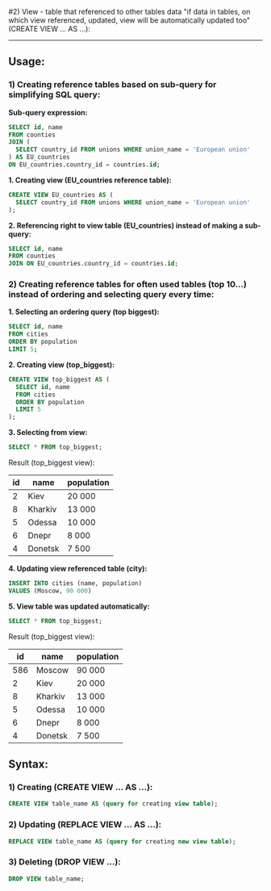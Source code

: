 #2) View - table that referenced to other tables data "if data in tables, on which view referenced, updated, view will be automatically updated too" (CREATE VIEW ... AS ...):

---

## Usage:  
### 1) Creating reference tables based on sub-query for simplifying SQL query:  
**Sub-query expression:**
```sql
SELECT id, name 
FROM counties
JOIN (
  SELECT country_id FROM unions WHERE union_name = 'European union'
) AS EU_countries
ON EU_countries.country_id = countries.id;
```
**1. Creating view (EU_countries reference table):**  
```sql
CREATE VIEW EU_countries AS (
  SELECT country_id FROM unions WHERE union_name = 'European union'
);
```
**2. Referencing right to view table (EU_countries) instead of making a sub-query:**  
```sql
SELECT id, name 
FROM counties
JOIN ON EU_countries.country_id = countries.id;
```
### 2) Creating reference tables for often used tables (top 10...) instead of ordering and selecting query every time:  
**1. Selecting an ordering query (top biggest):**
```sql
SELECT id, name 
FROM cities
ORDER BY population
LIMIT 5;
```
**2. Creating view (top_biggest):**
```sql
CREATE VIEW top_biggest AS (
  SELECT id, name 
  FROM cities
  ORDER BY population
  LIMIT 5
);
```
**3. Selecting from view:**
```sql
SELECT * FROM top_biggest;
```
Result (top_biggest view):  

| id  | name       | population |
|-----|------------|------------|
| 2   | Kiev       | 20 000     |
| 8   | Kharkiv    | 13 000     |
| 5   | Odessa     | 10 000     |
| 6   | Dnepr      | 8 000      |
| 4   | Donetsk    | 7 500      |

**4. Updating view referenced table (city):**  
```sql
INSERT INTO cities (name, population)
VALUES (Moscow, 90 000)
```
**5. View table was updated automatically:**   
```sql
SELECT * FROM top_biggest;
```
Result (top_biggest view):  

| id  | name       | population |
|-----|------------|------------|
| 586 | Moscow     | 90 000     |
| 2   | Kiev       | 20 000     |
| 8   | Kharkiv    | 13 000     |
| 5   | Odessa     | 10 000     |
| 6   | Dnepr      | 8 000      |
| 4   | Donetsk    | 7 500      | 

##  **Syntax:**  
### 1) Creating (CREATE VIEW ... AS ...):  
```sql
CREATE VIEW table_name AS (query for creating view table);
```
### 2) Updating (REPLACE VIEW ... AS ...):  
```sql
REPLACE VIEW table_name AS (query for creating new view table);
```
### 3) Deleting (DROP VIEW ...):  
```sql
DROP VIEW table_name;
```
